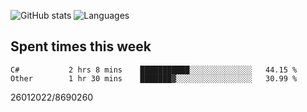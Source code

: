 ![GitHub stats](https://github-readme-stats.vercel.app/api?username=emipa606&theme=github_dark&show_icons=true) 
![Languages](https://github-readme-stats.vercel.app/api/top-langs/?username=emipa606&theme=github_dark&layout=compact)

## Spent times this week
<!--START_SECTION:waka-->

```text
C#           2 hrs 8 mins    ███████████░░░░░░░░░░░░░░   44.15 %
Other        1 hr 30 mins    ███████▓░░░░░░░░░░░░░░░░░   30.99 %
```

<!--END_SECTION:waka-->


26012022/8690260

